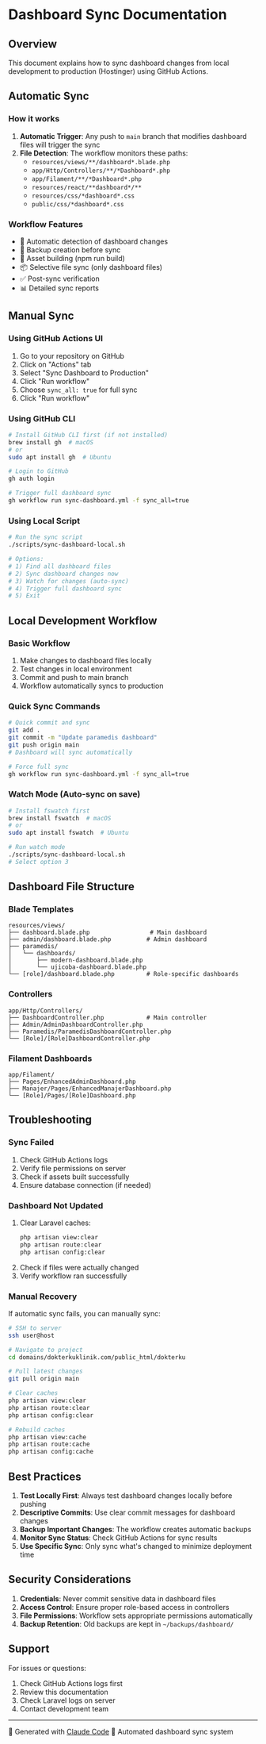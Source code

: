 # Dashboard Sync Documentation

## Overview
This document explains how to sync dashboard changes from local development to production (Hostinger) using GitHub Actions.

## Automatic Sync

### How it works
1. **Automatic Trigger**: Any push to `main` branch that modifies dashboard files will trigger the sync
2. **File Detection**: The workflow monitors these paths:
   - `resources/views/**/dashboard*.blade.php`
   - `app/Http/Controllers/**/*Dashboard*.php`
   - `app/Filament/**/*Dashboard*.php`
   - `resources/react/**dashboard*/**`
   - `resources/css/*dashboard*.css`
   - `public/css/*dashboard*.css`

### Workflow Features
- 🔄 Automatic detection of dashboard changes
- 💾 Backup creation before sync
- 🔨 Asset building (npm run build)
- 📦 Selective file sync (only dashboard files)
- ✅ Post-sync verification
- 📊 Detailed sync reports

## Manual Sync

### Using GitHub Actions UI
1. Go to your repository on GitHub
2. Click on "Actions" tab
3. Select "Sync Dashboard to Production"
4. Click "Run workflow"
5. Choose `sync_all: true` for full sync
6. Click "Run workflow"

### Using GitHub CLI
```bash
# Install GitHub CLI first (if not installed)
brew install gh  # macOS
# or
sudo apt install gh  # Ubuntu

# Login to GitHub
gh auth login

# Trigger full dashboard sync
gh workflow run sync-dashboard.yml -f sync_all=true
```

### Using Local Script
```bash
# Run the sync script
./scripts/sync-dashboard-local.sh

# Options:
# 1) Find all dashboard files
# 2) Sync dashboard changes now
# 3) Watch for changes (auto-sync)
# 4) Trigger full dashboard sync
# 5) Exit
```

## Local Development Workflow

### Basic Workflow
1. Make changes to dashboard files locally
2. Test changes in local environment
3. Commit and push to main branch
4. Workflow automatically syncs to production

### Quick Sync Commands
```bash
# Quick commit and sync
git add .
git commit -m "Update paramedis dashboard"
git push origin main
# Dashboard will sync automatically

# Force full sync
gh workflow run sync-dashboard.yml -f sync_all=true
```

### Watch Mode (Auto-sync on save)
```bash
# Install fswatch first
brew install fswatch  # macOS
# or
sudo apt install fswatch  # Ubuntu

# Run watch mode
./scripts/sync-dashboard-local.sh
# Select option 3
```

## Dashboard File Structure

### Blade Templates
```
resources/views/
├── dashboard.blade.php                 # Main dashboard
├── admin/dashboard.blade.php          # Admin dashboard
├── paramedis/
│   └── dashboards/
│       ├── modern-dashboard.blade.php
│       └── ujicoba-dashboard.blade.php
└── [role]/dashboard.blade.php         # Role-specific dashboards
```

### Controllers
```
app/Http/Controllers/
├── DashboardController.php            # Main controller
├── Admin/AdminDashboardController.php
├── Paramedis/ParamedisDashboardController.php
└── [Role]/[Role]DashboardController.php
```

### Filament Dashboards
```
app/Filament/
├── Pages/EnhancedAdminDashboard.php
├── Manajer/Pages/EnhancedManajerDashboard.php
└── [Role]/Pages/[Role]Dashboard.php
```

## Troubleshooting

### Sync Failed
1. Check GitHub Actions logs
2. Verify file permissions on server
3. Check if assets built successfully
4. Ensure database connection (if needed)

### Dashboard Not Updated
1. Clear Laravel caches:
   ```bash
   php artisan view:clear
   php artisan route:clear
   php artisan config:clear
   ```
2. Check if files were actually changed
3. Verify workflow ran successfully

### Manual Recovery
If automatic sync fails, you can manually sync:
```bash
# SSH to server
ssh user@host

# Navigate to project
cd domains/dokterkuklinik.com/public_html/dokterku

# Pull latest changes
git pull origin main

# Clear caches
php artisan view:clear
php artisan route:clear
php artisan config:clear

# Rebuild caches
php artisan view:cache
php artisan route:cache
php artisan config:cache
```

## Best Practices

1. **Test Locally First**: Always test dashboard changes locally before pushing
2. **Descriptive Commits**: Use clear commit messages for dashboard changes
3. **Backup Important Changes**: The workflow creates automatic backups
4. **Monitor Sync Status**: Check GitHub Actions for sync results
5. **Use Specific Sync**: Only sync what's changed to minimize deployment time

## Security Considerations

1. **Credentials**: Never commit sensitive data in dashboard files
2. **Access Control**: Ensure proper role-based access in controllers
3. **File Permissions**: Workflow sets appropriate permissions automatically
4. **Backup Retention**: Old backups are kept in `~/backups/dashboard/`

## Support

For issues or questions:
1. Check GitHub Actions logs first
2. Review this documentation
3. Check Laravel logs on server
4. Contact development team

---

🤖 Generated with [Claude Code](https://claude.ai/code)
🚀 Automated dashboard sync system